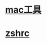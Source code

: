 # [mac工具](https://zhuanlan.zhihu.com/p/112383265?from_voters_page=true)

# [zshrc](https://segmentfault.com/a/1190000014992947)